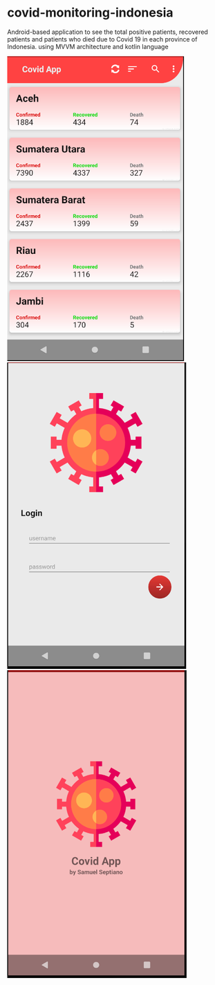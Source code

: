 # covid-monitoring-indonesia
Android-based application to see the total positive patients, recovered patients and patients who died due to Covid 19 in each province of Indonesia. using MVVM architecture and kotlin language

![Alt text](/screenshot/capture.png?raw=true "Home")
![Alt text](/screenshot/capture2.png?raw=true "login")
![Alt text](/screenshot/capture3.png?raw=true "Splash")

